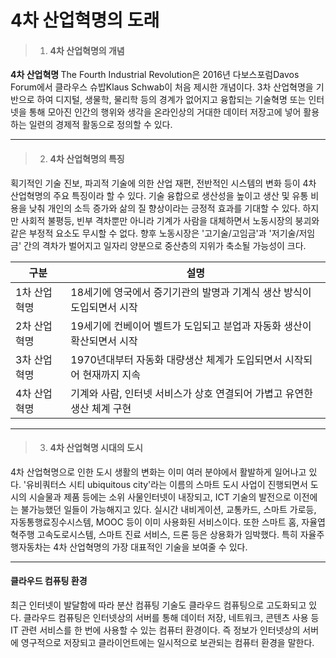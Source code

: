# 4차 산업혁명의 도래

> 01. #### 4차 산업혁명의 개념
<strong> 4차 산업혁명 </strong> The Fourth Industrial Revolution은 2016년 다보스포럼Davos Forum에서 클라우스 슈밥Klaus Schwab이 처음 제시한 개념이다.
3차 산업혁명을 기반으로 하여 디지털, 생물학, 물리학 등의 경계가 없어지고 융합되는 기술혁명 또는 인터넷을 통해 모아진 인간의 행위와 생각을 온라인상의 거대한 데이터 저장고에 넣어 활용하는 일련의 경제적 활동으로 정의할 수 있다.

***

> 02. #### 4차 산업혁명의 특징
획기적인 기술 진보, 파괴적 기술에 의한 산업 재편, 전반적인 시스템의 변화 등이 4차 산업혁명의 주요 특징이라 할 수 있다.
기술 융합으로 생산성을 높이고 생산 및 유통 비용을 낮춰 개인의 소득 증가와 삶의 질 향상이라는 긍정적 효과를 기대할 수 있다.
하지만 사회적 불평등, 빈부 격차뿐만 아니라 기계가 사람을 대체하면서 노동시장의 붕괴와 같은 부정적 요소도 무시할 수 없다.
향후 노동시장은 '고기술/고임금'과 '저기술/저임금' 간의 격차가 벌어지고 일자리 양분으로 중산층의 지위가 축소될 가능성이 크다.

| 구분 | 설명 |
| ------ | ----------- |
| 1차 산업혁명 | 18세기에 영국에서 증기기관의 발명과 기계식 생산 방식이 도입되면서 시작  |
| 2차 산업혁명 | 19세기에 컨베이어 벨트가 도입되고 분업과 자동화 생산이 확산되면서 시작 |
| 3차 산업혁명 | 1970년대부터 자동화 대량생산 체계가 도입되면서 시작되어 현재까지 지속 |
| 4차 산업혁명 | 기계와 사람, 인터넷 서비스가 상호 연결되어 가볍고 유연한 생산 체계 구현 |

***

> 03. #### 4차 산업혁명 시대의 도시
4차 산업혁명으로 인한 도시 생활의 변화는 이미 여러 분야에서 활발하게 일어나고 있다.
'유비쿼터스 시티 ubiquitous city'라는 이름의 스마트 도시 사업이 진행되면서 도시의 시슬물과 제품 등에는 소위 사물인터넷이 내장되고, ICT 기술의 발전으로 이전에는 불가능했던 일들이 가능해지고 있다.
실시간 내비게이션, 교통카드, 스마트 가로등, 자동통행료징수시스템, MOOC 등이 이미 사용화된 서비스이다. 또한 스마트 홈, 자율엽혁주행 고속도로시스템, 스마트 진료 서비스, 드론 등은 상용화가 임박했다.
특히 자율주행자동차는 4차 산업혁명의 가장 대표적인 기술을 보여줄 수 있다.

***

#### 클라우드 컴퓨팅 환경
최근 인터넷이 발달함에 따라 분산 컴퓨팅 기술도 클라우드 컴퓨팅으로 고도화되고 있다.
클라우드 컴퓨팅은 인터넷상의 서버를 통해 데이터 저장, 네트워크, 콘텐츠 사용 등 IT 관련 서비스를 한 번에 사용할 수 있는 컴퓨터 환경이다.
즉 정보가 인터넷상의 서버에 영구적으로 저장되고 클라이언트에는 일시적으로 보관되는 컴퓨터 환경을 말한다.

